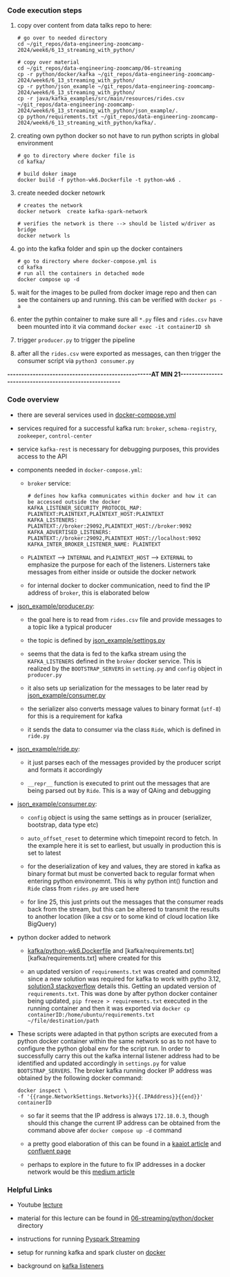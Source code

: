 ### Code execution steps 

1. copy over content from data talks repo to here:

    ```
    # go over to needed directory 
    cd ~/git_repos/data-engineering-zoomcamp-2024/week6/6_13_streaming_with_python/

    # copy over material 
    cd ~/git_repos/data-engineering-zoomcamp/06-streaming
    cp -r python/docker/kafka ~/git_repos/data-engineering-zoomcamp-2024/week6/6_13_streaming_with_python/
    cp -r python/json_example ~/git_repos/data-engineering-zoomcamp-2024/week6/6_13_streaming_with_python/
    cp -r java/kafka_examples/src/main/resources/rides.csv ~/git_repos/data-engineering-zoomcamp-2024/week6/6_13_streaming_with_python/json_example/.
    cp python/requirements.txt ~/git_repos/data-engineering-zoomcamp-2024/week6/6_13_streaming_with_python/kafka/.
    ```

2. creating own python docker so not have to run python scripts in global environment

    ```
    # go to directory where docker file is 
    cd kafka/

    # build doker image 
    docker build -f python-wk6.Dockerfile -t python-wk6 .
    ```

3. create needed docker netowrk 

    ```
    # creates the network 
    docker network  create kafka-spark-network

    # verifies the network is there --> should be listed w/driver as bridge
    docker network ls 
    ```

4. go into the kafka folder and spin up the docker containers 

    ```
    # go to directory where docker-compose.yml is 
    cd kafka
    # run all the containers in detached mode 
    docker compose up -d
    ```

5. wait for the images to be pulled from docker image repo and then can see the containers up and running. this can be verified with `docker ps -a`

6. enter the pythin container to make sure all `*.py` files and `rides.csv` have been mounted into it via command `docker exec -it containerID sh`

7. trigger `producer.py` to trigger the pipeline 

8. after all the `rides.csv` were exported as messages, can then trigger the consumer script via `python3 consumer.py`

**---------------------------------------------------AT MIN 21-------------------------------------------------------**

### Code overview 

* there are several services used in [docker-compose.yml](kafka/docker-compose.yml)

* services required for a successful kafka run: `broker`, `schema-registry`, `zookeeper`, `control-center`

* service `kafka-rest` is necessary for debugging purposes, this provides access to the API

* components needed in `docker-compose.yml`:

    + `broker` service: 

        ```
        # defines how kafka communicates within docker and how it can be accessed outside the docker 
        KAFKA_LISTENER_SECURITY_PROTOCOL_MAP: PLAINTEXT:PLAINTEXT,PLAINTEXT_HOST:PLAINTEXT
        KAFKA_LISTENERS: PLAINTEXT://broker:29092,PLAINTEXT_HOST://broker:9092
        KAFKA_ADVERTISED_LISTENERS: PLAINTEXT://broker:29092,PLAINTEXT_HOST://localhost:9092
        KAFKA_INTER_BROKER_LISTENER_NAME: PLAINTEXT
        ```

    + `PLAINTEXT` --> `INTERNAL` and `PLAINTEXT_HOST` --> `EXTERNAL` to emphasize the purpose for each of the listeners. Listerners take messages from either inside or outside the docker network

    + for internal docker to docker communication, need to find the IP address of `broker`, this is elaborated below

* [json_example/producer.py](json_example/producer.py):

    + the goal here is to read from `rides.csv` file and provide messages to a topic like a typical producer 

    + the topic is defined by [json_example/settings.py](json_example/settings.py)

    + seems that the data is fed to the kafka stream using the `KAFKA_LISTENERS` defined in the `broker` docker service. This is realized by the `BOOTSTRAP_SERVERS` in `setting.py` and `config` object in `producer.py`

    + it also sets up serialization for the messages to be later read by [json_example/consumer.py](json_example/consumer.py)

    + the serializer also converts message values to binary format (`utf-8`) for this is a requirement for kafka 

    + it sends the data to consumer via the class `Ride`, which is defined in `ride.py`

* [json_example/ride.py](json_example/ride.py):

    + it just parses each of the messages provided by the producer script and formats it accordingly 

    + `__repr__` function is executed to print out the messages that are being parsed out by `Ride`. This is a way of QAing and debugging

* [json_example/consumer.py](json_example/consumer.py):

    + `config` object is using the same settings as in proucer (serializer, bootstrap, data type etc)

    + `auto_offset_reset` to determine which timepoint record to fetch. In the example here it is set to earliest, but usually in production this is set to latest 

    + for the deserialization of key and values, they are stored in kafka as binary format but must be converted back to regular format when entering python environemnt. This is why python int() function and `Ride` class from `rides.py` are used here 

    + for line 25, this just prints out the messages that the consumer reads back from the stream, but this can be altered to transmit the results to another location (like a csv or to some kind of cloud location like BigQuery)

* python docker added to network 

    + [kafka/python-wk6.Dockerfile](kafka/python-wk6.Dockerfile) and [kafka/requirements.txt][kafka/requirements.txt] where created for this 

    + an updated version of `requirements.txt` was created and commited since a new solution was required for kafka to work with pytho 3.12, [solution3 stackoverflow](https://stackoverflow.com/questions/77287622/modulenotfounderror-no-module-named-kafka-vendor-six-moves-in-dockerized-djan) details this. Getting an updated version of `requirements.txt`. This was done by after python docker container being updated, `pip freeze > requirements.txt` executed in the running container and then it was exported via `docker cp containerID:/home/ubuntu/requirements.txt ~/file/destination/path`

* These scripts were adapted in that python scripts are executed from a python docker container within the same network so as to not have to configure the python global env for the script run. In order to successfully carry this out the kafka internal listener address had to be identified and updated accordingly in `settings.py` for value `BOOTSTRAP_SERVERS`. The broker kafka running docker IP address was obtained by the following docker command:

    ```
    docker inspect \
    -f '{{range.NetworkSettings.Networks}}{{.IPAddress}}{{end}}' containerID
    ```

    + so far it seems that the IP address is always `172.18.0.3`, though should this change the current IP address can be obtained from the command above afer `docker compose up -d` command

    + a pretty good elaboration of this can be found in a [kaaiot article](https://www.kaaiot.com/blog/kafka-docker) and [confluent page](https://www.confluent.io/blog/kafka-listeners-explained/)

    + perhaps to explore in the future to fix IP addresses in a docker network would be this [medium article](https://medium.com/@wandrys.sousa/assign-a-fixed-ip-address-to-a-container-in-docker-compose-2cc6c1a6151e)


### Helpful Links 

* Youtube [lecture](https://www.youtube.com/watch?v=BgAlVknDFlQ&list=PL3MmuxUbc_hJed7dXYoJw8DoCuVHhGEQb&index=80)

* material for this lecture can be found in [06-streaming/python/docker](https://github.com/DataTalksClub/data-engineering-zoomcamp/tree/main/06-streaming/python/docker) directory 

* instructions for running [Pyspark Streaming](https://github.com/DataTalksClub/data-engineering-zoomcamp/blob/main/06-streaming/python/streams-example/pyspark/README.md)

* setup for running kafka and spark cluster on [docker](https://github.com/DataTalksClub/data-engineering-zoomcamp/blob/main/06-streaming/python/docker/README.md)

* background on [kafka listeners](https://www.confluent.io/blog/kafka-listeners-explained/)